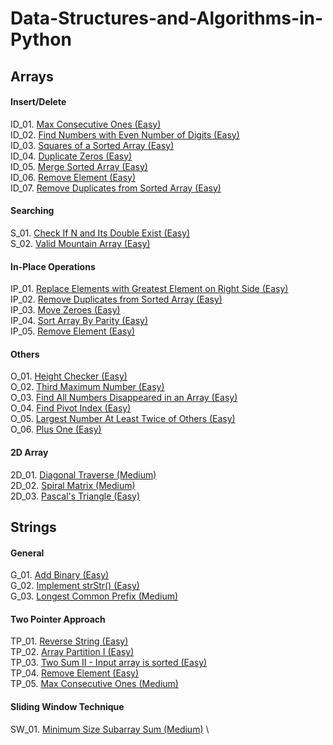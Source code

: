 # Data-Structures-and-Algorithms-in-Python

## Arrays

#### Insert/Delete
ID_01. [Max Consecutive Ones (Easy)](https://leetcode.com/explore/learn/card/fun-with-arrays/521/introduction/3238/) \
ID_02. [Find Numbers with Even Number of Digits (Easy)](https://leetcode.com/explore/learn/card/fun-with-arrays/521/introduction/3237/) \
ID_03. [Squares of a Sorted Array (Easy)](https://leetcode.com/explore/learn/card/fun-with-arrays/521/introduction/3240/) \
ID_04. [Duplicate Zeros (Easy)](https://leetcode.com/explore/learn/card/fun-with-arrays/525/inserting-items-into-an-array/3245/) \
ID_05. [Merge Sorted Array (Easy)](https://leetcode.com/explore/learn/card/fun-with-arrays/525/inserting-items-into-an-array/3253/) \
ID_06. [Remove Element (Easy)](https://leetcode.com/explore/learn/card/fun-with-arrays/526/deleting-items-from-an-array/3247/) \
ID_07. [Remove Duplicates from Sorted Array (Easy)](https://leetcode.com/explore/learn/card/fun-with-arrays/526/deleting-items-from-an-array/3248/) 
#### Searching 
S_01. [Check If N and Its Double Exist (Easy)](https://leetcode.com/explore/learn/card/fun-with-arrays/527/searching-for-items-in-an-array/3250/) \
S_02. [Valid Mountain Array (Easy)](https://leetcode.com/explore/learn/card/fun-with-arrays/527/searching-for-items-in-an-array/3251/)
#### In-Place Operations
IP_01. [Replace Elements with Greatest Element on Right Side (Easy)](https://leetcode.com/explore/learn/card/fun-with-arrays/511/in-place-operations/3259/) \
IP_02. [Remove Duplicates from Sorted Array (Easy)](https://leetcode.com/explore/learn/card/fun-with-arrays/511/in-place-operations/3258/) \
IP_03. [Move Zeroes (Easy)](https://leetcode.com/explore/learn/card/fun-with-arrays/511/in-place-operations/3157/) \
IP_04. [Sort Array By Parity (Easy)](https://leetcode.com/explore/learn/card/fun-with-arrays/511/in-place-operations/3260/) \
IP_05. [Remove Element (Easy)](https://leetcode.com/explore/learn/card/fun-with-arrays/511/in-place-operations/3575/)
#### Others
O_01. [Height Checker (Easy)](https://leetcode.com/explore/learn/card/fun-with-arrays/523/conclusion/3228/) \
O_02. [Third Maximum Number (Easy)](https://leetcode.com/explore/learn/card/fun-with-arrays/523/conclusion/3231/) \
O_03. [Find All Numbers Disappeared in an Array (Easy)](https://leetcode.com/explore/learn/card/fun-with-arrays/523/conclusion/3270/) \
O_04. [Find Pivot Index (Easy)](https://leetcode.com/explore/learn/card/array-and-string/201/introduction-to-array/1144/) \
O_05. [Largest Number At Least Twice of Others (Easy)](https://leetcode.com/explore/learn/card/array-and-string/201/introduction-to-array/1147/) \
O_06. [Plus One (Easy)](https://leetcode.com/explore/learn/card/array-and-string/201/introduction-to-array/1148/)
#### 2D Array
2D_01. [Diagonal Traverse (Medium)](https://leetcode.com/explore/learn/card/array-and-string/202/introduction-to-2d-array/1167/) \
2D_02. [Spiral Matrix (Medium)](https://leetcode.com/explore/learn/card/array-and-string/202/introduction-to-2d-array/1168/) \
2D_03. [Pascal's Triangle (Easy)](https://leetcode.com/explore/learn/card/array-and-string/202/introduction-to-2d-array/1170/) 

## Strings

#### General
G_01. [Add Binary (Easy)](https://leetcode.com/explore/learn/card/array-and-string/203/introduction-to-string/1160/) \
G_02. [Implement strStr() (Easy)](https://leetcode.com/explore/learn/card/array-and-string/203/introduction-to-string/1161/) \
G_03. [Longest Common Prefix (Medium)](https://leetcode.com/explore/learn/card/array-and-string/203/introduction-to-string/1162/) 
#### Two Pointer Approach
TP_01. [Reverse String (Easy)](https://leetcode.com/explore/learn/card/array-and-string/205/array-two-pointer-technique/1183/) \
TP_02. [Array Partition I (Easy)](https://leetcode.com/explore/learn/card/array-and-string/205/array-two-pointer-technique/1154/) \
TP_03. [Two Sum II - Input array is sorted (Easy)](https://leetcode.com/explore/learn/card/array-and-string/205/array-two-pointer-technique/1153/) \
TP_04. [Remove Element (Easy)](https://leetcode.com/explore/learn/card/array-and-string/205/array-two-pointer-technique/1151/) \
TP_05. [Max Consecutive Ones (Medium)](https://leetcode.com/explore/learn/card/array-and-string/205/array-two-pointer-technique/1301/)
#### Sliding Window Technique
SW_01. [Minimum Size Subarray Sum (Medium)](https://leetcode.com/explore/learn/card/array-and-string/205/array-two-pointer-technique/1299/) \

